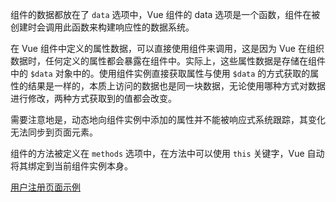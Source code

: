 
组件的数据都放在了 `data` 选项中，Vue 组件的 data 选项是一个函数，组件在被创建时会调用此函数来构建响应性的数据系统。

在 Vue 组件中定义的属性数据，可以直接使用组件来调用，这是因为 Vue 在组织数据时，任何定义的属性都会暴露在组件中。实际上，这些属性数据是存储在组件中的 `$data` 对象中的。使用组件实例直接获取属性与使用 `$data` 的方式获取的属性的结果是一样的，本质上访问的数据也是同一块数据，无论使用哪种方式对数据进行修改，两种方式获取到的值都会改变。

需要注意地是，动态地向组件实例中添加的属性并不能被响应式系统跟踪，其变化无法同步到页面元素。

组件的方法被定义在 `methods` 选项中，在方法中可以使用 `this` 关键字，Vue 自动将其绑定到当前组件实例本身。

[用户注册页面示例](t/register.html)
